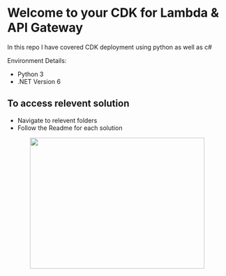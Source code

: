 # Welcome to your CDK for Lambda & API Gateway 

In this repo I have covered CDK deployment using python as well as c#

Environment Details:
* Python 3
* .NET Version 6

## To access relevent solution
* Navigate to relevent folders 
* Follow the Readme for each solution
<p align="center">
  <img width="400" height="300" src="https://raw.githubusercontent.com/Azure/azure-relay/master/relay.png">
</p>